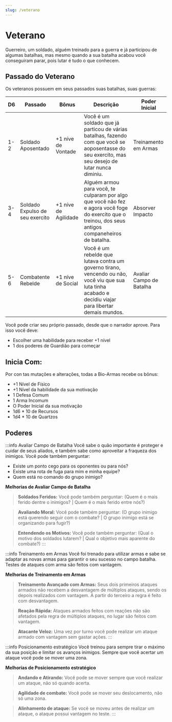 ```yaml
---
slug: /veterano
---
```


# Veterano
Guerreiro, um soldado, alguém treinado para a guerra e já participou de algumas batalhas, mas mesmo quando a sua batalha acabou você conseguiram parar, pois lutar é tudo o que conhecem.

## Passado do Veterano
Os veteranos possuem em seus passados suas batalhas, suas guerras:

|  D6  | Passado | Bônus | Descrição | Poder Inicial |
|---|---|----------|----------|----------|
| 1-2 | Soldado Aposentado | +1 níve de Vontade | Você é um soldado que já particou de várias batalhas, fazendo com que você se aoposentasse do seu exercito, mas seu desejo de lutar nunca diminiu. |  Treinamento em Armas |
| 3-4 | Soldado Expulso de seu exercito | +1 níve de Agilidade | Alguém armou para você, te culparam por algo que você não fez e agora você foge do exercito que o treinou, dos seus antigos companeheiros de batalha. | Absorver Impacto |
| 5-6 | Combatente Rebelde | +1 níve de Social | Você é um rebelde que lutava contra um governo tirano, vencendo ou não, você viu que sua luta tinha acabado e decidiu viajar para libertar demais mundos. | Avaliar Campo de Batalha |

Você pode criar seu próprio passado, desde que o narrador aprove. Para isso você deve: 
- Escolher uma habilidade para receber +1 nível 
- 1 dos poderes de Guardião para começar

## Inicia Com:

Por con tas mutações e alterações, todas a Bio-Armas recebe os bônus:
- +1 Nível de Físico
- +1 Nível da habilidade da sua motivação
- 1 Defesa Comum
- 1 Arma Incomum
- O Poder Inicial da sua motivação
- 1d6 * 10 de Recursos
- 1d4 * 10 de Quartzos 

## Poderes

:::info Avaliar Campo de Batalha
Você sabe o quão importante é proteger e cuidar de seus aliados, e também sabe como aproveitar a fraqueza dos inimigos. Você pode também perguntar:
- Existe um ponto cego para os oponentes ou para nós?
- Existe uma rota de fuga para mim e minha equipe?
- Quem está no comando do grupo inimigo?


**Melhorias de Avaliar Campo de Batalha**
> **Soldados Feridos:** Você pode também perguntar: (Quem é o mais ferido dentre o inimigos? | Quem é o mais ferido entre nós?)

> **Avaliando Moral:** Você pode também perguntar: (O grupo inimigo está querendo seguir com o combate? | O grupo inimigo está se organizando para fugir?)

> **Entendendo os Motivos:** Você pode também perguntar: (Qual o motivo dos soldados lutarem? | Qual o objetivo mais aparente do combate?)
:::

:::info Treinamento em Armas
Você foi trenado para utilizar armas e sabe se adaptar as novas armas para garantir o seu sucesso no campo batalha. Testes de ataques com arma são feitos com vantagem.


**Melhorias de Treinamento em Armas**
> **Treinamento Avançado com Armas:** Seus dois primeiros ataques armados não recebem a desvantagem de múltiplos ataques, sendo os depois realizados com vantagem. A partir do terceiro a regra é feito com desvantagem.

> **Reação Rápida:** Ataques armados feitos com reações não são afetados pela regra de múltiplos ataques, no lugar são feitos com vantagem.

> **Atacante Veloz:** Uma vez por turno você pode realizar um ataque armado com vantagem sem gastar ações.
:::

:::info Posicionamento estratégico
Você treinou para sempre tirar o máximo da sua posição e limitar os avanços inimigos. Sempre que você acertar um ataque você pode se mover uma zona.


**Melhorias de Posicionamento estratégico**
> **Andando e Atirando:** Você pode se mover sempre que você realizar um ataque, não só quando acerta.

> **Agilidade de combate:** Você pode se mover seu deslocamento, não só uma zona.

> **Alinhamento de ataque:** Se você se moveu antes de realizar um ataque, o ataque possui vantagem no teste.
:::